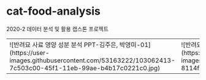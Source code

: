 # cat-food-analysis
2020-2 데이터 분석 및 활용 캡스톤 프로젝트

<table>
  <tr>
    <td>![반려묘 사료 영양 성분 분석 PPT-김주은, 박영미-01](https://user-images.githubusercontent.com/53163222/103062413-7c503c00-45f1-11eb-99ae-b4b17c0221c0.jpg)</td>
    <td>
![반려묘 사료 영양 성분 분석 PPT-김주은, 박영미-02](https://user-images.githubusercontent.com/53163222/103062417-8114f000-45f1-11eb-92d5-fe19597f243a.jpg)</td>
    <td>
![반려묘 사료 영양 성분 분석 PPT-김주은, 박영미-03](https://user-images.githubusercontent.com/53163222/103062422-82461d00-45f1-11eb-88fa-ea4444b0a54d.jpg)</td>
    <td>
![반려묘 사료 영양 성분 분석 PPT-김주은, 박영미-04](https://user-images.githubusercontent.com/53163222/103062423-82deb380-45f1-11eb-887d-d5beb031ea82.jpg)</td>
    <td>
![반려묘 사료 영양 성분 분석 PPT-김주은, 박영미-05](https://user-images.githubusercontent.com/53163222/103062427-82deb380-45f1-11eb-8d98-42f03650ceee.jpg)</td>
  </tr>
</table>
